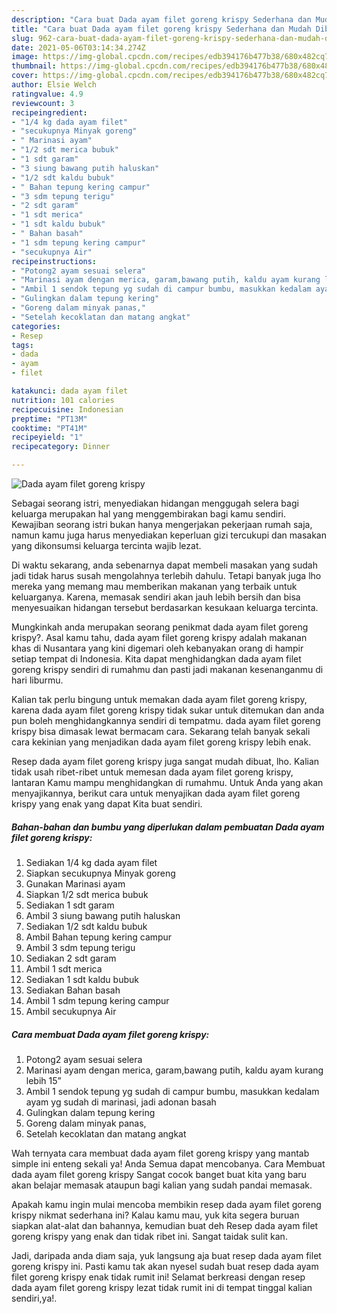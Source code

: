 ```yaml
---
description: "Cara buat Dada ayam filet goreng krispy Sederhana dan Mudah Dibuat"
title: "Cara buat Dada ayam filet goreng krispy Sederhana dan Mudah Dibuat"
slug: 962-cara-buat-dada-ayam-filet-goreng-krispy-sederhana-dan-mudah-dibuat
date: 2021-05-06T03:14:34.274Z
image: https://img-global.cpcdn.com/recipes/edb394176b477b38/680x482cq70/dada-ayam-filet-goreng-krispy-foto-resep-utama.jpg
thumbnail: https://img-global.cpcdn.com/recipes/edb394176b477b38/680x482cq70/dada-ayam-filet-goreng-krispy-foto-resep-utama.jpg
cover: https://img-global.cpcdn.com/recipes/edb394176b477b38/680x482cq70/dada-ayam-filet-goreng-krispy-foto-resep-utama.jpg
author: Elsie Welch
ratingvalue: 4.9
reviewcount: 3
recipeingredient:
- "1/4 kg dada ayam filet"
- "secukupnya Minyak goreng"
- " Marinasi ayam"
- "1/2 sdt merica bubuk"
- "1 sdt garam"
- "3 siung bawang putih haluskan"
- "1/2 sdt kaldu bubuk"
- " Bahan tepung kering campur"
- "3 sdm tepung terigu"
- "2 sdt garam"
- "1 sdt merica"
- "1 sdt kaldu bubuk"
- " Bahan basah"
- "1 sdm tepung kering campur"
- "secukupnya Air"
recipeinstructions:
- "Potong2 ayam sesuai selera"
- "Marinasi ayam dengan merica, garam,bawang putih, kaldu ayam kurang lebih 15”"
- "Ambil 1 sendok tepung yg sudah di campur bumbu, masukkan kedalam ayam yg sudah di marinasi, jadi adonan basah"
- "Gulingkan dalam tepung kering"
- "Goreng dalam minyak panas,"
- "Setelah kecoklatan dan matang angkat"
categories:
- Resep
tags:
- dada
- ayam
- filet

katakunci: dada ayam filet 
nutrition: 101 calories
recipecuisine: Indonesian
preptime: "PT13M"
cooktime: "PT41M"
recipeyield: "1"
recipecategory: Dinner

---
```



![Dada ayam filet goreng krispy](https://img-global.cpcdn.com/recipes/edb394176b477b38/680x482cq70/dada-ayam-filet-goreng-krispy-foto-resep-utama.jpg)

Sebagai seorang istri, menyediakan hidangan menggugah selera bagi keluarga merupakan hal yang menggembirakan bagi kamu sendiri. Kewajiban seorang istri bukan hanya mengerjakan pekerjaan rumah saja, namun kamu juga harus menyediakan keperluan gizi tercukupi dan masakan yang dikonsumsi keluarga tercinta wajib lezat.

Di waktu  sekarang, anda sebenarnya dapat membeli masakan yang sudah jadi tidak harus susah mengolahnya terlebih dahulu. Tetapi banyak juga lho mereka yang memang mau memberikan makanan yang terbaik untuk keluarganya. Karena, memasak sendiri akan jauh lebih bersih dan bisa menyesuaikan hidangan tersebut berdasarkan kesukaan keluarga tercinta. 



Mungkinkah anda merupakan seorang penikmat dada ayam filet goreng krispy?. Asal kamu tahu, dada ayam filet goreng krispy adalah makanan khas di Nusantara yang kini digemari oleh kebanyakan orang di hampir setiap tempat di Indonesia. Kita dapat menghidangkan dada ayam filet goreng krispy sendiri di rumahmu dan pasti jadi makanan kesenanganmu di hari liburmu.

Kalian tak perlu bingung untuk memakan dada ayam filet goreng krispy, karena dada ayam filet goreng krispy tidak sukar untuk ditemukan dan anda pun boleh menghidangkannya sendiri di tempatmu. dada ayam filet goreng krispy bisa dimasak lewat bermacam cara. Sekarang telah banyak sekali cara kekinian yang menjadikan dada ayam filet goreng krispy lebih enak.

Resep dada ayam filet goreng krispy juga sangat mudah dibuat, lho. Kalian tidak usah ribet-ribet untuk memesan dada ayam filet goreng krispy, lantaran Kamu mampu menghidangkan di rumahmu. Untuk Anda yang akan menyajikannya, berikut cara untuk menyajikan dada ayam filet goreng krispy yang enak yang dapat Kita buat sendiri.

<!--inarticleads1-->

##### Bahan-bahan dan bumbu yang diperlukan dalam pembuatan Dada ayam filet goreng krispy:

1. Sediakan 1/4 kg dada ayam filet
1. Siapkan secukupnya Minyak goreng
1. Gunakan  Marinasi ayam
1. Siapkan 1/2 sdt merica bubuk
1. Sediakan 1 sdt garam
1. Ambil 3 siung bawang putih haluskan
1. Sediakan 1/2 sdt kaldu bubuk
1. Ambil  Bahan tepung kering campur
1. Ambil 3 sdm tepung terigu
1. Sediakan 2 sdt garam
1. Ambil 1 sdt merica
1. Sediakan 1 sdt kaldu bubuk
1. Sediakan  Bahan basah
1. Ambil 1 sdm tepung kering campur
1. Ambil secukupnya Air




<!--inarticleads2-->

##### Cara membuat Dada ayam filet goreng krispy:

1. Potong2 ayam sesuai selera
1. Marinasi ayam dengan merica, garam,bawang putih, kaldu ayam kurang lebih 15”
1. Ambil 1 sendok tepung yg sudah di campur bumbu, masukkan kedalam ayam yg sudah di marinasi, jadi adonan basah
1. Gulingkan dalam tepung kering
1. Goreng dalam minyak panas,
1. Setelah kecoklatan dan matang angkat




Wah ternyata cara membuat dada ayam filet goreng krispy yang mantab simple ini enteng sekali ya! Anda Semua dapat mencobanya. Cara Membuat dada ayam filet goreng krispy Sangat cocok banget buat kita yang baru akan belajar memasak ataupun bagi kalian yang sudah pandai memasak.

Apakah kamu ingin mulai mencoba membikin resep dada ayam filet goreng krispy nikmat sederhana ini? Kalau kamu mau, yuk kita segera buruan siapkan alat-alat dan bahannya, kemudian buat deh Resep dada ayam filet goreng krispy yang enak dan tidak ribet ini. Sangat taidak sulit kan. 

Jadi, daripada anda diam saja, yuk langsung aja buat resep dada ayam filet goreng krispy ini. Pasti kamu tak akan nyesel sudah buat resep dada ayam filet goreng krispy enak tidak rumit ini! Selamat berkreasi dengan resep dada ayam filet goreng krispy lezat tidak rumit ini di tempat tinggal kalian sendiri,ya!.

